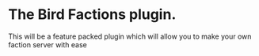 # The Bird Factions plugin.

This will be a feature packed plugin which will allow you to make your own faction server with ease